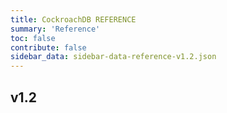 ```yaml
---
title: CockroachDB REFERENCE
summary: 'Reference'
toc: false
contribute: false
sidebar_data: sidebar-data-reference-v1.2.json
---
```

## v1.2
